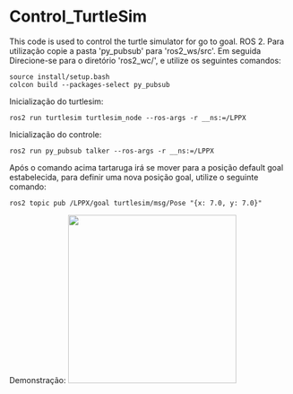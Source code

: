 # Control_TurtleSim
This code is used to control the turtle simulator for go to goal. ROS 2.
Para utilização copie a pasta 'py_pubsub' para 'ros2_ws/src'. Em seguida Direcione-se para o diretório 'ros2_wc/', e utilize os seguintes comandos:
``` shell
source install/setup.bash
colcon build --packages-select py_pubsub
```
Inicialização do turtlesim: 
``` shell
ros2 run turtlesim turtlesim_node --ros-args -r __ns:=/LPPX
```
Inicialização do controle:
``` shell
ros2 run py_pubsub talker --ros-args -r __ns:=/LPPX
```
Após o comando acima tartaruga irá se mover para a posição default goal estabelecida, para definir uma nova posição goal, utilize o seguinte comando:
``` shell
ros2 topic pub /LPPX/goal turtlesim/msg/Pose "{x: 7.0, y: 7.0}"
```
Demonstração:
<img src="https://github.com/lorenzoppx/Control_TurtleSim/control.gif" width="300">
